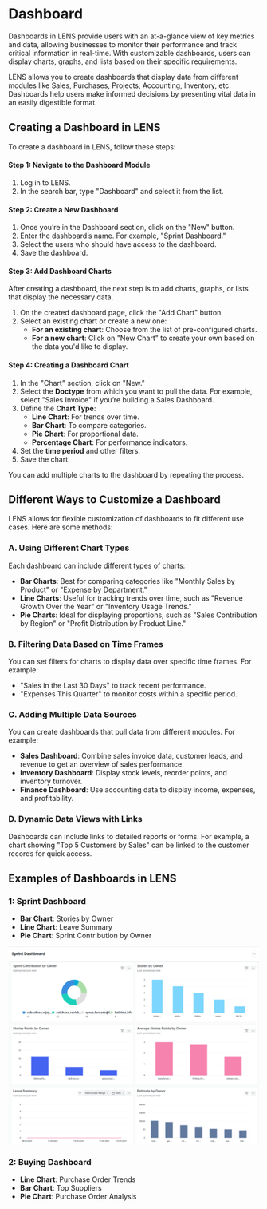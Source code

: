 # Dashboard

Dashboards in LENS provide users with an at-a-glance view of key metrics and data, allowing businesses to monitor their performance and track critical information in real-time. With customizable dashboards, users can display charts, graphs, and lists based on their specific requirements.

LENS allows you to create dashboards that display data from different modules like Sales, Purchases, Projects, Accounting, Inventory, etc. Dashboards help users make informed decisions by presenting vital data in an easily digestible format.

## Creating a Dashboard in LENS

To create a dashboard in LENS, follow these steps:

#### Step 1: Navigate to the Dashboard Module

1.  Log in to LENS.
2.  In the search bar, type "Dashboard" and select it from the list.

#### Step 2: Create a New Dashboard

1.  Once you’re in the Dashboard section, click on the "New" button.
2.  Enter the dashboard’s name. For example, "Sprint Dashboard."
3.  Select the users who should have access to the dashboard.
4.  Save the dashboard.

#### Step 3: Add Dashboard Charts

After creating a dashboard, the next step is to add charts, graphs, or lists that display the necessary data.

1.  On the created dashboard page, click the "Add Chart" button.
2.  Select an existing chart or create a new one:
    -   **For an existing chart**: Choose from the list of pre-configured charts.
    -   **For a new chart**: Click on "New Chart" to create your own based on the data you'd like to display.

#### Step 4: Creating a Dashboard Chart

1.  In the "Chart" section, click on "New."
2.  Select the **Doctype** from which you want to pull the data. For example, select "Sales Invoice" if you’re building a Sales Dashboard.
3.  Define the **Chart Type**:
    -   **Line Chart**: For trends over time.
    -   **Bar Chart**: To compare categories.
    -   **Pie Chart**: For proportional data.
    -   **Percentage Chart**: For performance indicators.
4.  Set the **time period** and other filters.
5.  Save the chart.

You can add multiple charts to the dashboard by repeating the process.

## Different Ways to Customize a Dashboard

LENS allows for flexible customization of dashboards to fit different use cases. Here are some methods:

### A. Using Different Chart Types

Each dashboard can include different types of charts:

-   **Bar Charts**: Best for comparing categories like "Monthly Sales by Product" or "Expense by Department."
-   **Line Charts**: Useful for tracking trends over time, such as "Revenue Growth Over the Year" or "Inventory Usage Trends."
-   **Pie Charts**: Ideal for displaying proportions, such as "Sales Contribution by Region" or "Profit Distribution by Product Line."

### B. Filtering Data Based on Time Frames

You can set filters for charts to display data over specific time frames. For example:

-   "Sales in the Last 30 Days" to track recent performance.
-   "Expenses This Quarter" to monitor costs within a specific period.

### C. Adding Multiple Data Sources

You can create dashboards that pull data from different modules. For example:

-   **Sales Dashboard**: Combine sales invoice data, customer leads, and revenue to get an overview of sales performance.
-   **Inventory Dashboard**: Display stock levels, reorder points, and inventory turnover.
-   **Finance Dashboard**: Use accounting data to display income, expenses, and profitability.

### D. Dynamic Data Views with Links

Dashboards can include links to detailed reports or forms. For example, a chart showing "Top 5 Customers by Sales" can be linked to the customer records for quick access.

## Examples of Dashboards in LENS

### 1: Sprint Dashboard

-   **Bar Chart**: Stories by Owner
-   **Line Chart**: Leave Summary
-   **Pie Chart**: Sprint Contribution by Owner

![enter image description here](https://github.com/lmnaslimited/wedha/blob/framework/lms/media/Sprint%20Dashboard.png?raw=true)

### 2: Buying Dashboard

-   **Line Chart**: Purchase Order Trends
-   **Bar Chart**: Top Suppliers
-   **Pie Chart**: Purchase Order Analysis


<!--stackedit_data:
eyJoaXN0b3J5IjpbMTQ3ODg2NjM0OCwyNDE1ODIyOTgsMTUxNT
UzODUzMSwtMTY4NTAwMDE4OSw1ODA3MTUxMTAsMTQ2NDYxNjI1
OSw4MjAyNDkyOTNdfQ==
-->